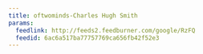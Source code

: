 ```yaml
---
title: oftwominds-Charles Hugh Smith
params:
  feedlink: http://feeds2.feedburner.com/google/RzFQ
  feedid: 6ac6a517ba77757769ca656fb42f52e3
---
```

